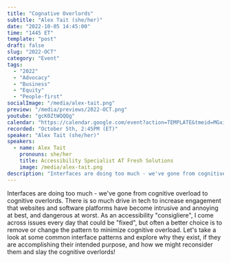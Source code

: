 ```yaml
---
title: "Cognative Overlords"
subtitle: "Alex Tait (she/her)"
date: "2022-10-05 14:45:00"
time: "1445 ET"
template: "post"
draft: false
slug: "2022-OCT"
category: "Event"
tags:
  - "2022"
  - "Advocacy"
  - "Business"
  - "Equity"
  - "People-first"
socialImage: "/media/alex-tait.png"
preview: "/media/previews/2022-OCT.png"
youtube: "gcK0ZtWQQQg"
calendar: "https://calendar.google.com/event?action=TEMPLATE&tmeid=MGxiZ2NtanBwMWlxMXBiZDdrcTQ5NGh0OHMgdGVhbUBhMTF5dGFsa3MuY29t&tmsrc=team%40a11ytalks.com"
recorded: "October 5th, 2:45PM (ET)"
speaker: "Alex Tait (she/her)"
speakers:
  - name: Alex Tait
    pronouns: she/her
    title: Accessibility Specialist AT Fresh Solutions
    image: /media/alex-tait.png
description: "Interfaces are doing too much - we've gone from cognitive overload to cognitive overlords. There is so much drive in tech to increase engagement that websites and software platforms have become intrusive and annoying at best, and dangerous at worst. As an accessibility \"consigliere\", I come across issues every day that could be \"fixed\", but often a better choice is to remove or change the pattern to minimize cognitive overload. Let's take a look at some common interface patterns and explore why they exist, if they are accomplishing their intended purpose, and how we might reconsider them and slay the cognitive overlords!"
---
```

Interfaces are doing too much - we've gone from cognitive overload to cognitive overlords. There is so much drive in tech to increase engagement that websites and software platforms have become intrusive and annoying at best, and dangerous at worst. As an accessibility "consigliere", I come across issues every day that could be "fixed", but often a better choice is to remove or change the pattern to minimize cognitive overload. Let's take a look at some common interface patterns and explore why they exist, if they are accomplishing their intended purpose, and how we might reconsider them and slay the cognitive overlords!
